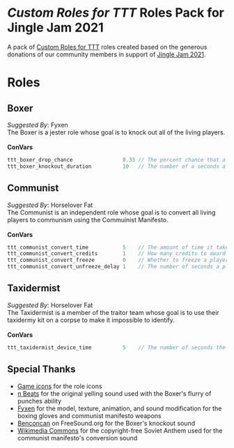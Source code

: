 # _Custom Roles for TTT_ Roles Pack for Jingle Jam 2021
A pack of [Custom Roles for TTT](https://github.com/NoxxFlame/TTT-Custom-Roles) roles created based on the generous donations of our community members in support of [Jingle Jam 2021](https://www.jinglejam.co.uk/).

# Roles

## Boxer
_Suggested By_: Fyxen\
The Boxer is a jester role whose goal is to knock out all of the living players.
\
\
**ConVars**
```cpp
ttt_boxer_drop_chance                0.33 // The percent chance that a player targetted by the boxer's primary attack will drop their current weapon
ttt_boxer_knockout_duration          10   // The number of a seconds a player targetted by the boxer's secondary attack will be knocked out for
```

## Communist
_Suggested By_: Horselover Fat\
The Communist is an independent role whose goal is to convert all living players to communism using the Commuinist Manifesto.
\
\
**ConVars**
```cpp
ttt_communist_convert_time           5    // The amount of time it takes the Communist Manifesto to convert a player
ttt_communist_convert_credits        1    // How many credits to award the non-communists when a player is converted
ttt_communist_convert_freeze         0    // Whether to freeze a player in place while they are being converted
ttt_communist_convert_unfreeze_delay 1    // The number of seconds a player will stay frozen after the conversion process is cancelled
```

## Taxidermist
_Suggested By_: Horselover Fat\
The Taxidermist is a member of the traitor team whose goal is to use their taxidermy kit on a corpse to make it impossible to identify.
\
\
**ConVars**
```cpp
ttt_taxidermist_device_time          5    // The number of seconds the taxidermist's device takes to use on a corpse
```

## Special Thanks
- [Game icons](https://game-icons.net/) for the role icons
- [n Beats](https://www.youtube.com/channel/UCqeNgQLxwkV8TqEyxG_q60Q) for the original yelling sound used with the Boxer's flurry of punches ability
- [Fyxen](https://steamcommunity.com/profiles/76561198810121546/) for the model, texture, animation, and sound modification for the boxing gloves and communist manifesto weapons
- [Benconcan](https://freesound.org/people/Benboncan/sounds/66951/) on FreeSound.org for the Boxer's knockout sound
- [Wikimedia Commons](https://commons.wikimedia.org/wiki/File:Soviet_Anthem_Instrumental_1955.ogg) for the copyright-free Soviet Anthem used for the communist manifesto's conversion sound